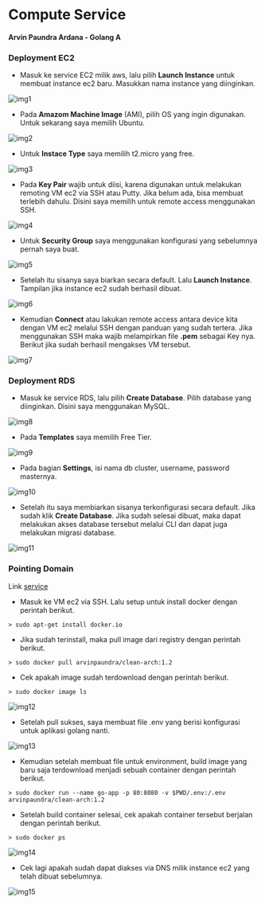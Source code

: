 # Compute Service

#### Arvin Paundra Ardana - Golang A

### Deployment EC2

- Masuk ke service EC2 milik aws, lalu pilih **Launch Instance** untuk membuat instance ec2 baru. Masukkan nama instance yang diinginkan.

![img1](https://github.com/arvinpaundra/go_arvin-paundra-ardana/blob/master/23_Compute%20Services/screenshots/Screenshot_36.png)

- Pada **Amazom Machine Image** (AMI), pilih OS yang ingin digunakan. Untuk sekarang saya memilih Ubuntu.

![img2](https://github.com/arvinpaundra/go_arvin-paundra-ardana/blob/master/23_Compute%20Services/screenshots/Screenshot_37.png)

- Untuk **Instace Type** saya memilih t2.micro yang free.

![img3](https://github.com/arvinpaundra/go_arvin-paundra-ardana/blob/master/23_Compute%20Services/screenshots/Screenshot_38.png)

- Pada **Key Pair** wajib untuk diisi, karena digunakan untuk melakukan remoting VM ec2 via SSH atau Putty. Jika belum ada, bisa membuat terlebih dahulu. Disini saya memilih untuk remote access menggunakan SSH.

![img4](https://github.com/arvinpaundra/go_arvin-paundra-ardana/blob/master/23_Compute%20Services/screenshots/Screenshot_39.png)

- Untuk **Security Group** saya menggunakan konfigurasi yang sebelumnya pernah saya buat.

![img5](https://github.com/arvinpaundra/go_arvin-paundra-ardana/blob/master/23_Compute%20Services/screenshots/Screenshot_40.png)

- Setelah itu sisanya saya biarkan secara default. Lalu **Launch Instance**. Tampilan jika instance ec2 sudah berhasil dibuat.

![img6](https://github.com/arvinpaundra/go_arvin-paundra-ardana/blob/master/23_Compute%20Services/screenshots/Screenshot_41.png)

- Kemudian **Connect** atau lakukan remote access antara device kita dengan VM ec2 melalui SSH dengan panduan yang sudah tertera. Jika menggunakan SSH maka wajib melampirkan file **.pem** sebagai Key nya. Berikut jika sudah berhasil mengakses VM tersebut.

![img7](https://github.com/arvinpaundra/go_arvin-paundra-ardana/blob/master/23_Compute%20Services/screenshots/Screenshot_42.png)

### Deployment RDS

- Masuk ke service RDS, lalu pilih **Create Database**. Pilih database yang diinginkan. Disini saya menggunakan MySQL.

![img8](https://github.com/arvinpaundra/go_arvin-paundra-ardana/blob/master/23_Compute%20Services/screenshots/Screenshot_43.png)

- Pada **Templates** saya memilih Free Tier.

![img9](https://github.com/arvinpaundra/go_arvin-paundra-ardana/blob/master/23_Compute%20Services/screenshots/Screenshot_44.png)

- Pada bagian **Settings**, isi nama db cluster, username, password masternya.

![img10](https://github.com/arvinpaundra/go_arvin-paundra-ardana/blob/master/23_Compute%20Services/screenshots/Screenshot_45.png)

- Setelah itu saya membiarkan sisanya terkonfigurasi secara default. Jika sudah klik **Create Database**. Jika sudah selesai dibuat, maka dapat melakukan akses database tersebut melalui CLI dan dapat juga melakukan migrasi database.

![img11](https://github.com/arvinpaundra/go_arvin-paundra-ardana/blob/master/23_Compute%20Services/screenshots/Screenshot_46.png)

### Pointing Domain

Link [service](http://ec2-18-142-242-25.ap-southeast-1.compute.amazonaws.com/)

- Masuk ke VM ec2 via SSH. Lalu setup untuk install docker dengan perintah berikut.

```
> sudo apt-get install docker.io
```

- Jika sudah terinstall, maka pull image dari registry dengan perintah berikut.

```
> sudo docker pull arvinpaundra/clean-arch:1.2
```

- Cek apakah image sudah terdownload dengan perintah berikut.

```
> sudo docker image ls
```

![img12](https://github.com/arvinpaundra/go_arvin-paundra-ardana/blob/master/23_Compute%20Services/screenshots/Screenshot_47.png)

- Setelah pull sukses, saya membuat file .env yang berisi konfigurasi untuk aplikasi golang nanti.

![img13](https://github.com/arvinpaundra/go_arvin-paundra-ardana/blob/master/23_Compute%20Services/screenshots/Screenshot_48.png)

- Kemudian setelah membuat file untuk environment, build image yang baru saja terdownload menjadi sebuah container dengan perintah berikut.

```
> sudo docker run --name go-app -p 80:8080 -v $PWD/.env:/.env arvinpaundra/clean-arch:1.2
```

- Setelah build container selesai, cek apakah container tersebut berjalan dengan perintah berikut.

```
> sudo docker ps
```

![img14](https://github.com/arvinpaundra/go_arvin-paundra-ardana/blob/master/23_Compute%20Services/screenshots/Screenshot_49.png)

- Cek lagi apakah sudah dapat diakses via DNS milik instance ec2 yang telah dibuat sebelumnya.

![img15](https://github.com/arvinpaundra/go_arvin-paundra-ardana/blob/master/23_Compute%20Services/screenshots/Screenshot_50.png)
